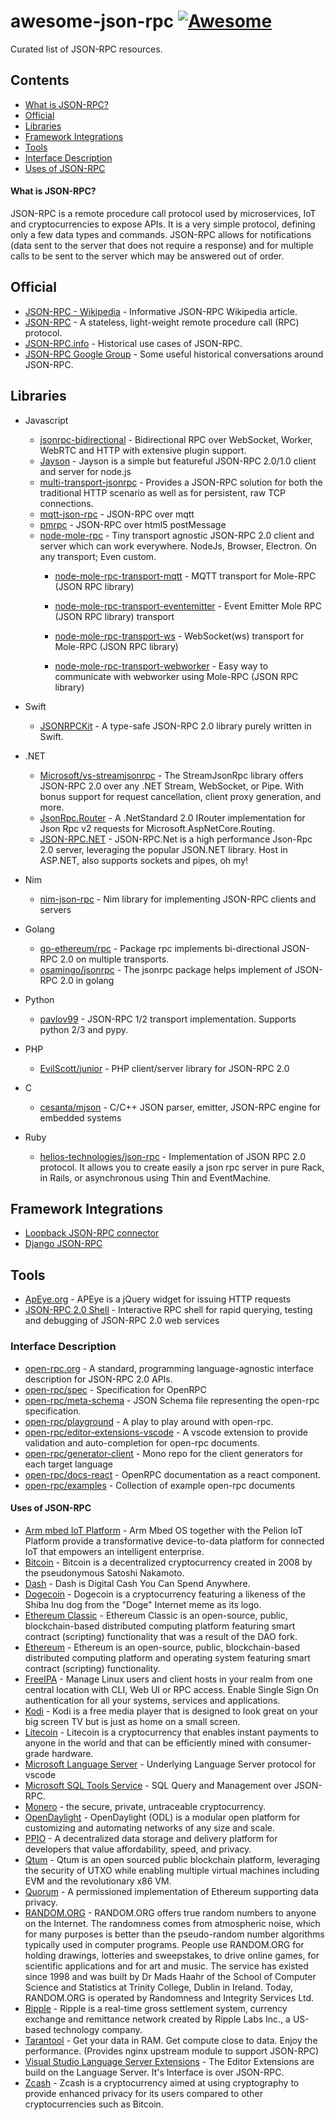 # awesome-json-rpc [![Awesome](https://awesome.re/badge-flat2.svg)](https://awesome.re)

Curated list of JSON-RPC resources.


## Contents
<!-- TOC -->
- [What is JSON-RPC?](#what-is-json-rpc)
- [Official](#official)
- [Libraries](#libraries)
- [Framework Integrations](#framework-integrations)
- [Tools](#tools)
- [Interface Description](#interface-description)
- [Uses of JSON-RPC](#uses-of-json-rpc)
<!-- /TOC -->

#### What is JSON-RPC?

JSON-RPC is a remote procedure call protocol used by microservices, IoT and cryptocurrencies to expose APIs. It is a very simple protocol, defining only a few data types and commands. JSON-RPC allows for notifications (data sent to the server that does not require a response) and for multiple calls to be sent to the server which may be answered out of order.

## Official

- [JSON-RPC - Wikipedia](https://en.wikipedia.org/wiki/JSON-RPC) - Informative JSON-RPC Wikipedia article.
- [JSON-RPC](https://www.jsonrpc.org/) - A stateless, light-weight remote procedure call (RPC) protocol.
- [JSON-RPC.info](https://json-rpc.info/) - Historical use cases of JSON-RPC.
- [JSON-RPC Google Group](https://groups.google.com/forum/#!forum/json-rpc) - Some useful historical conversations around JSON-RPC.

## Libraries

- Javascript
  - [jsonrpc-bidirectional](https://github.com/bigstepinc/jsonrpc-bidirectional) - Bidirectional RPC over WebSocket, Worker, WebRTC and HTTP with extensive plugin support.
  - [Jayson](https://github.com/tedeh/jayson) - Jayson is a simple but featureful JSON-RPC 2.0/1.0 client and server for node.js 
  - [multi-transport-jsonrpc](https://www.npmjs.com/package/multitransport-jsonrpc) - Provides a JSON-RPC solution for both the traditional HTTP scenario as well as for persistent, raw TCP connections. 
  - [mqtt-json-rpc](https://github.com/rse/mqtt-json-rpc) - JSON-RPC over mqtt
  - [pmrpc](https://github.com/statianzo/pmrpc) - JSON-RPC over html5 postMessage
  - [node-mole-rpc](https://github.com/koorchik/node-mole-rpc) - Tiny transport agnostic JSON-RPC 2.0 client and server which can work everywhere. NodeJs, Browser, Electron. On any transport; Even custom.
    - [node-mole-rpc-transport-mqtt](https://github.com/koorchik/node-mole-rpc-transport-mqtt) - MQTT transport for Mole-RPC (JSON RPC library)
    - [node-mole-rpc-transport-eventemitter](https://github.com/koorchik/node-mole-rpc-transport-eventemitter) - Event Emitter Mole RPC (JSON RPC library) transport

    - [node-mole-rpc-transport-ws](https://github.com/koorchik/node-mole-rpc-transport-ws) - WebSocket(ws) transport for Mole-RPC (JSON RPC library)
    - [node-mole-rpc-transport-webworker](https://github.com/koorchik/node-mole-rpc-transport-webworker) - Easy way to communicate with webworker using Mole-RPC (JSON RPC library)

- Swift
  - [JSONRPCKit](https://github.com/bricklife/JSONRPCKit) - A type-safe JSON-RPC 2.0 library purely written in Swift.
- .NET
  - [Microsoft/vs-streamjsonrpc](https://github.com/Microsoft/vs-streamjsonrpc) - The StreamJsonRpc library offers JSON-RPC 2.0 over any .NET Stream, WebSocket, or Pipe. With bonus support for request cancellation, client proxy generation, and more.
  - [JsonRpc.Router](https://github.com/edjCase/JsonRpc) - A .NetStandard 2.0 IRouter implementation for Json Rpc v2 requests for Microsoft.AspNetCore.Routing.
  - [JSON-RPC.NET](https://github.com/Astn/JSON-RPC.NET) - JSON-RPC.Net is a high performance Json-Rpc 2.0 server, leveraging the popular JSON.NET library. Host in ASP.NET, also supports sockets and pipes, oh my!
- Nim
  - [nim-json-rpc](https://github.com/status-im/nim-json-rpc) - Nim library for implementing JSON-RPC clients and servers
- Golang
  - [go-ethereum/rpc](https://godoc.org/github.com/ethereum/go-ethereum/rpc) - Package rpc implements bi-directional JSON-RPC 2.0 on multiple transports.
  - [osamingo/jsonrpc](https://github.com/osamingo/jsonrpc) - The jsonrpc package helps implement of JSON-RPC 2.0 in golang
- Python
  - [pavlov99](https://github.com/pavlov99/json-rpc) - JSON-RPC 1/2 transport implementation. Supports python 2/3 and pypy.
- PHP
  - [EvilScott/junior](https://github.com/EvilScott/junior) - PHP client/server library for JSON-RPC 2.0
- C
  - [cesanta/mjson](https://github.com/cesanta/mjson) - C/C++ JSON parser, emitter, JSON-RPC engine for embedded systems
- Ruby
  - [helios-technologies/json-rpc](https://github.com/helios-technologies/json-rpc) - Implementation of JSON RPC 2.0 protocol. It allows you to create easily a json rpc server in pure Rack, in Rails, or asynchronous using Thin and EventMachine.

## Framework Integrations

- [Loopback JSON-RPC connector](https://loopback.io/doc/en/lb2/JSON-RPC-connector.html)
- [Django JSON-RPC](https://github.com/samuraisam/django-json-rpc)

## Tools

- [ApEye.org](https://apeye.org) - APEye is a jQuery widget for issuing HTTP requests
- [JSON-RPC 2.0 Shell](http://software.dzhuvinov.com/json-rpc-2.0-shell.html) - Interactive RPC shell for rapid querying, testing and
debugging of JSON-RPC 2.0 web services

### Interface Description
- [open-rpc.org](https://open-rpc.org) - A standard, programming language-agnostic interface description for JSON-RPC 2.0 APIs. 
- [open-rpc/spec](https://github.com/open-rpc/spec) - Specification for OpenRPC
- [open-rpc/meta-schema](https://github.com/open-rpc/meta-schema) - JSON Schema file representing the open-rpc specification.
- [open-rpc/playground](https://github.com/open-rpc/playground) - A play to play around with open-rpc.
- [open-rpc/editor-extensions-vscode](https://github.com/open-rpc/editor-extensions-vscode) - A vscode extension to provide validation and auto-completion for open-rpc documents.
- [open-rpc/generator-client](https://github.com/open-rpc/generator-client) - Mono repo for the client generators for each target language 
- [open-rpc/docs-react](https://github.com/open-rpc/docs-react) - OpenRPC documentation as a react component.
- [open-rpc/examples](https://github.com/open-rpc/examples) - Collection of example open-rpc documents

#### Uses of JSON-RPC

- [Arm mbed IoT Platform](https://cloud.mbed.com/docs/current/connecting/json-rpc.html#protocol-translator-register) - Arm Mbed OS together with the Pelion IoT Platform provide a transformative device-to-data platform for connected IoT that empowers an intelligent enterprise.
- [Bitcoin](https://en.bitcoinwiki.org/wiki/JSON-RPC) -  Bitcoin is a decentralized cryptocurrency created in 2008 by the pseudonymous Satoshi Nakamoto.
- [Dash](https://github.com/dashpay/dash) - Dash is Digital Cash You Can Spend Anywhere. 
- [Dogecoin](https://github.com/dogecoin/dogecoin) - Dogecoin is a cryptocurrency featuring a likeness of the Shiba Inu dog from the "Doge" Internet meme as its logo. 
- [Ethereum Classic](https://github.com/ethereumproject/wiki/wiki/JSON-RPC) - Ethereum Classic is an open-source, public, blockchain-based distributed computing platform featuring smart contract (scripting) functionality that was a result of the DAO fork.
- [Ethereum](https://github.com/ethereum/wiki/wiki/JSON-RPC) - Ethereum is an open-source, public, blockchain-based distributed computing platform and operating system featuring smart contract (scripting) functionality. 
- [FreeIPA](https://www.freeipa.org) - Manage Linux users and client hosts in your realm from one central location with CLI, Web UI or RPC access. Enable Single Sign On authentication for all your systems, services and applications. 
- [Kodi](https://kodi.wiki/view/JSON-RPC_API) - Kodi is a free media player that is designed to look great on your big screen TV but is just as home on a small screen.
- [Litecoin](https://github.com/litecoin-project/litecoin) - Litecoin is a cryptocurrency that enables instant payments to anyone in the world and that can be efficiently mined with consumer-grade hardware.
- [Microsoft Language Server](https://docs.microsoft.com/en-us/visualstudio/extensibility/language-server-protocol?view=vs-2017) - Underlying Language Server protocol for vscode
- [Microsoft SQL Tools Service](https://github.com/Microsoft/sqltoolsservice/) - SQL Query and Management over JSON-RPC.
- [Monero](https://github.com/monero-project/monero) - the secure, private, untraceable cryptocurrency.
- [OpenDaylight](https://www.opendaylight.org/) - OpenDaylight (ODL) is a modular open platform for customizing and automating networks of any size and scale. 
- [PPIO](https://www.pp.io) - A decentralized data storage and delivery platform for developers that value affordability, speed, and privacy.
- [Qtum](https://qtumproject.github.io/qtumjs-doc/) - Qtum is an open sourced public blockchain platform, leveraging the security of UTXO while enabling multiple virtual machines including EVM and the revolutionary x86 VM. 
- [Quorum](https://github.com/jpmorganchase/quorum) - A permissioned implementation of Ethereum supporting data privacy.
- [RANDOM.ORG](https://api.random.org/json-rpc/1/) - RANDOM.ORG offers true random numbers to anyone on the Internet. The randomness comes from atmospheric noise, which for many purposes is better than the pseudo-random number algorithms typically used in computer programs. People use RANDOM.ORG for holding drawings, lotteries and sweepstakes, to drive online games, for scientific applications and for art and music. The service has existed since 1998 and was built by Dr Mads Haahr of the School of Computer Science and Statistics at Trinity College, Dublin in Ireland. Today, RANDOM.ORG is operated by Randomness and Integrity Services Ltd.
- [Ripple](https://developers.ripple.com/get-started-with-the-rippled-api.html) - Ripple is a real-time gross settlement system, currency exchange and remittance network created by Ripple Labs Inc., a US-based technology company. 
- [Tarantool](https://github.com/tarantool/nginx_upstream_module) - Get your data in RAM. Get compute close to data. Enjoy the performance. (Provides nginx upstream module to support JSON-RPC)
- [Visual Studio Language Server Extensions](https://code.visualstudio.com/api/language-extensions/language-server-extension-guide) - The Editor Extensions are build on the Language Server. It's Interface is over JSON-RPC.
- [Zcash](https://github.com/zcash/zcash) - Zcash is a cryptocurrency aimed at using cryptography to provide enhanced privacy for its users compared to other cryptocurrencies such as Bitcoin. 
